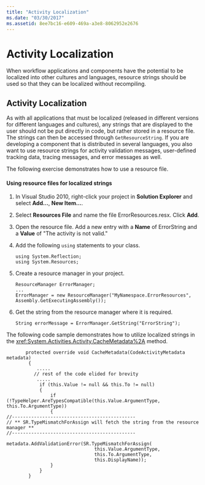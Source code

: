 ```yaml
---
title: "Activity Localization"
ms.date: "03/30/2017"
ms.assetid: 8ee7bc16-e609-469a-a3e8-8062952e2676
---
```

# Activity Localization
When workflow applications and components have the potential to be localized into other cultures and languages, resource strings should be used so that they can be localized without recompiling.

## Activity Localization
 As with all applications that must be localized (released in different versions for different languages and cultures), any strings that are displayed to the user should not be put directly in code, but rather stored in a resource file. The strings can then be accessed through <!--zz <xref:System.Environment.GetResourceString> --> `GetResourceString`. If you are developing a component that is distributed in several languages, you also want to use resource strings for activity validation messages, user-defined tracking data, tracing messages, and error messages as well.

 The following exercise demonstrates how to use a resource file.

#### Using resource files for localized strings

1.  In Visual Studio 2010, right-click your project in **Solution Explorer** and select **Add…**, **New Item…**.

2.  Select **Resources File** and name the file ErrorResources.resx. Click **Add**.

3.  Open the resource file. Add a new entry with a **Name** of ErrorString and a **Value** of "The activity is not valid."

4.  Add the following `using` statements to your class.

    ```
    using System.Reflection;
    using System.Resources;
    ```

5.  Create a resource manager in your project.

    ```
    ResourceManager ErrorManager;
    ...
    ErrorManager = new ResourceManager("MyNamespace.ErrorResources", Assembly.GetExecutingAssembly());
    ```

6.  Get the string from the resource manager where it is required.

    ```
    String errorMessage = ErrorManager.GetString("ErrorString");
    ```

 The following code sample demonstrates how to utilize localized strings in the <xref:System.Activities.Activity.CacheMetadata%2A> method.

```
       protected override void CacheMetadata(CodeActivityMetadata metadata)
        {
           .....
          // rest of the code elided for brevity
           .....
            if (this.Value != null && this.To != null)
            {
                if (!TypeHelper.AreTypesCompatible(this.Value.ArgumentType, this.To.ArgumentType))
                {
//---------------------------------------------
// ** SR.TypeMismatchForAssign will fetch the string from the resource manager **
//---------------------------------------------
                    metadata.AddValidationError(SR.TypeMismatchForAssign(
                                this.Value.ArgumentType,
                                this.To.ArgumentType,
                                this.DisplayName));
                }
            }
        }
```
